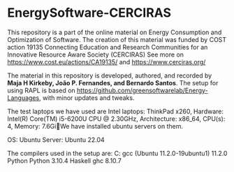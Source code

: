 # EnergySoftware-CERCIRAS
This repository is a part of the online material on Energy Consumption and Optimization of Software. 
The creation of this material was funded by COST action 19135 Connecting Education and Research Communities for an Innovative Resource Aware Society (CERCIRAS) 
See more on https://www.cost.eu/actions/CA19135/  and https://www.cerciras.org/


The material in this repository is developed, authored, and recorded by **Maja H Kirkeby, João P. Fernandes, and Bernardo Santos**.
The setup for using RAPL is based on https://github.com/greensoftwarelab/Energy-Languages, with minor updates and tweaks. 

The test laptops we have used are Intel laptops: ThinkPad x260, Hardware: Intel(R) Core(TM) i5-6200U CPU @ 2.30GHz, Architecture: x86_64, CPU(s): 4, Memory: 7.6GiWe have installed ubuntu servers on them.

OS: Ubuntu Server: Ubuntu 22.04 

The compilers used in the setup are:
C: 		gcc (Ubuntu 11.2.0-19ubuntu1) 11.2.0
Python	Python 3.10.4
Haskell	ghc 8.10.7



